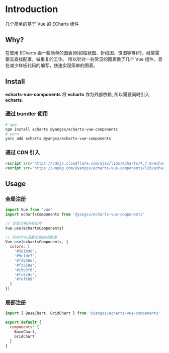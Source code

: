 # Introduction

几个简单的基于 Vue 的 ECharts 组件

## Why?

在使用 ECharts 画一些简单的图表(例如柱状图、折线图、饼图等等)时，经常需要去查找配置，做重复的工作。 所以针对一些常见的图表做了几个 Vue 组件，意在减少样板代码的编写，快速实现简单的图表。

## Install

**echarts-vue-components** 将 **echarts** 作为外部依赖, 所以需要同时引入 **echarts**.

### 通过 bundler 使用

```bash
# npm
npm install echarts @yangss/echarts-vue-components
# yarn
yarn add echarts @yangss/echarts-vue-components
```

### 通过 CDN 引入

```html
<script src="https://cdnjs.cloudflare.com/ajax/libs/echarts/4.7.0/echarts.min.js"></script>
<script src="https://unpkg.com/@yangss/echarts-vue-components/lib/echarts-vue-components.min.js"></script>
```

## Usage

### 全局注册

```js
import Vue from 'vue'
import echartsComponents from '@yangss/echarts-vue-components'

// 全局注册所有组件
Vue.use(echartsComponents)

// 同时也可设置全局的调色盘
Vue.use(echartsComponents, {
  colors: [
    '#581b98',
    '#9c1de7',
    '#f3558e',
    '#f3558e',
    '#c5e3f6',
    '#fc5c9c',
    '#feff89'
  ]
})
```

### 局部注册

```js
import { BaseChart, GridChart } from '@yangss/echarts-vue-components'

export default {
  components: {
    BaseChart,
    GridChart
  }
}
```
